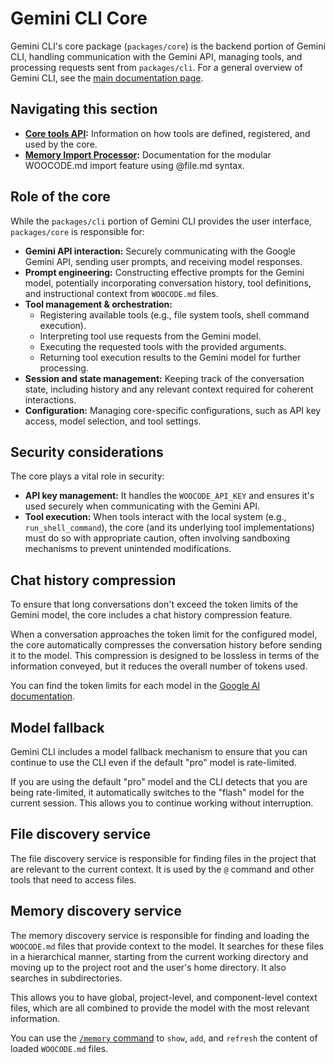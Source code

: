 # Gemini CLI Core

Gemini CLI's core package (`packages/core`) is the backend portion of Gemini CLI, handling communication with the Gemini API, managing tools, and processing requests sent from `packages/cli`. For a general overview of Gemini CLI, see the [main documentation page](../index.md).

## Navigating this section

- **[Core tools API](./tools-api.md):** Information on how tools are defined, registered, and used by the core.
- **[Memory Import Processor](./memport.md):** Documentation for the modular WOOCODE.md import feature using @file.md syntax.

## Role of the core

While the `packages/cli` portion of Gemini CLI provides the user interface, `packages/core` is responsible for:

- **Gemini API interaction:** Securely communicating with the Google Gemini API, sending user prompts, and receiving model responses.
- **Prompt engineering:** Constructing effective prompts for the Gemini model, potentially incorporating conversation history, tool definitions, and instructional context from `WOOCODE.md` files.
- **Tool management & orchestration:**
  - Registering available tools (e.g., file system tools, shell command execution).
  - Interpreting tool use requests from the Gemini model.
  - Executing the requested tools with the provided arguments.
  - Returning tool execution results to the Gemini model for further processing.
- **Session and state management:** Keeping track of the conversation state, including history and any relevant context required for coherent interactions.
- **Configuration:** Managing core-specific configurations, such as API key access, model selection, and tool settings.

## Security considerations

The core plays a vital role in security:

- **API key management:** It handles the `WOOCODE_API_KEY` and ensures it's used securely when communicating with the Gemini API.
- **Tool execution:** When tools interact with the local system (e.g., `run_shell_command`), the core (and its underlying tool implementations) must do so with appropriate caution, often involving sandboxing mechanisms to prevent unintended modifications.

## Chat history compression

To ensure that long conversations don't exceed the token limits of the Gemini model, the core includes a chat history compression feature.

When a conversation approaches the token limit for the configured model, the core automatically compresses the conversation history before sending it to the model. This compression is designed to be lossless in terms of the information conveyed, but it reduces the overall number of tokens used.

You can find the token limits for each model in the [Google AI documentation](https://ai.google.dev/gemini-api/docs/models).

## Model fallback

Gemini CLI includes a model fallback mechanism to ensure that you can continue to use the CLI even if the default "pro" model is rate-limited.

If you are using the default "pro" model and the CLI detects that you are being rate-limited, it automatically switches to the "flash" model for the current session. This allows you to continue working without interruption.

## File discovery service

The file discovery service is responsible for finding files in the project that are relevant to the current context. It is used by the `@` command and other tools that need to access files.

## Memory discovery service

The memory discovery service is responsible for finding and loading the `WOOCODE.md` files that provide context to the model. It searches for these files in a hierarchical manner, starting from the current working directory and moving up to the project root and the user's home directory. It also searches in subdirectories.

This allows you to have global, project-level, and component-level context files, which are all combined to provide the model with the most relevant information.

You can use the [`/memory` command](../cli/commands.md) to `show`, `add`, and `refresh` the content of loaded `WOOCODE.md` files.
